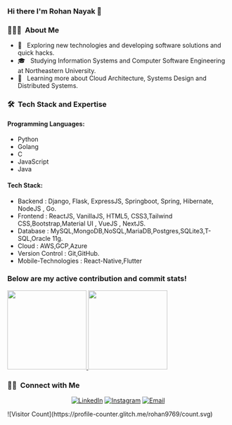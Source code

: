 ### Hi there I'm Rohan Nayak 👋


<h3> 👨🏻‍💻 &nbsp;About Me </h3>

- 🤔 &nbsp; Exploring new technologies and developing software solutions and quick hacks.
- 🎓 &nbsp; Studying Information Systems and Computer Software Engineering at Northeastern University.
- 🌱 &nbsp; Learning more about Cloud Architecture, Systems Design and Distributed Systems.

<h3> 🛠 &nbsp;Tech Stack and Expertise</h3>

<p>
  <h4>Programming Languages:</h4>
  <ul>
    <li>Python</li>
  <li>Golang</li>
  <li>C</li>
    <li>JavaScript</li>
    <li>Java</li>
  
  </ul>
  <h4>Tech Stack:</h4>
  <ul>
    <li>Backend : Django, Flask, ExpressJS, Springboot, Spring, Hibernate, NodeJS , Go.</li>
    <li>Frontend : ReactJS, VanillaJS, HTML5, CSS3,Tailwind CSS,Bootstrap,Material UI , VueJS , NextJS.</li>
    <li>Database : MySQL,MongoDB,NoSQL,MariaDB,Postgres,SQLite3,T-SQL,Oracle 11g.</li>
    <li>Cloud : AWS,GCP,Azure</li>
    <li>Version Control : Git,GitHub.</li>
    <li>Mobile-Technologies : React-Native,Flutter</li>
  </ul>
<p>

<h3>Below are my active contribution and commit stats!</h3>

<a href="https://github.com/rohan9769">
  <img height="180em" src="https://github-readme-stats.vercel.app/api?username=rohan9769&theme=radical&show_icons=true" />
  <img height="180em" src="https://github-readme-stats.vercel.app/api/top-langs/?username=rohan9769&theme=synthwave&layout=compact" />
</a>

<br/>

<h3> 🤝🏻 &nbsp;Connect with Me </h3>

<p align="center">
<!-- <a href="https://www.adityavsingh.com/"><img alt="Website" src="https://img.shields.io/badge/Website-www.adityavsingh.com-blue?style=flat-square&logo=google-chrome"></a> -->
<a href="https://www.linkedin.com/in/rsnayak21/"><img alt="LinkedIn" src="https://img.shields.io/badge/LinkedIn-Rohan Nayak-blue?style=flat-square&logo=linkedin"></a>
<a href="https://www.instagram.com/roncr_7/"><img alt="Instagram" src="https://img.shields.io/badge/Instagram-roncr__7-blue?style=flat-square&logo=instagram"></a>
<a href="mailto:nayak.ro@northeastern.edu"><img alt="Email" src="https://img.shields.io/badge/Email-nayak.ro@northeastern.edu-blue?style=flat-square&logo=gmail"></a>
</p>
![Visitor Count](https://profile-counter.glitch.me/rohan9769/count.svg)


